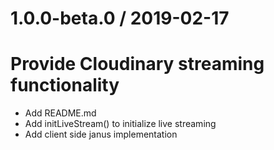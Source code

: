 1.0.0-beta.0 / 2019-02-17
=========================

# Provide Cloudinary streaming functionality

* Add README.md
* Add initLiveStream() to initialize live streaming 
* Add client side janus implementation
